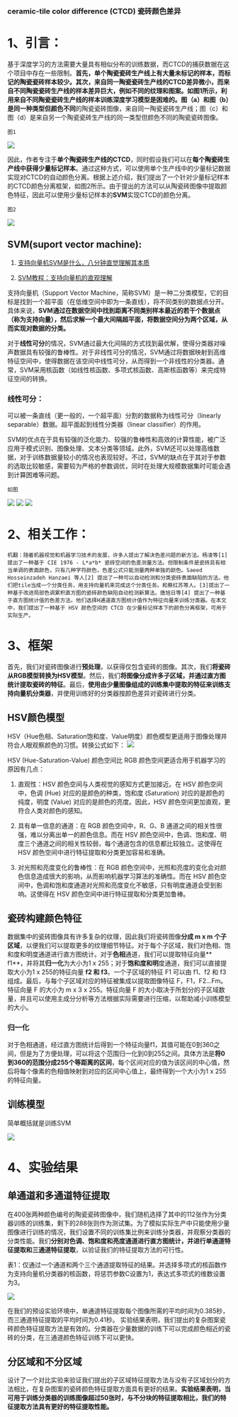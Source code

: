 ### ceramic-tile color difference (CTCD) 瓷砖颜色差异

# 1、引言：
基于深度学习的方法需要大量具有相似分布的训练数据，而CTCD的捕获数据在这个项目中存在一些限制。**首先，单个陶瓷瓷砖生产线上有大量未标记的样本，而标记的陶瓷瓷砖样本较少。其次，来自同一陶瓷瓷砖生产线的CTCD差异微小，而来自不同陶瓷瓷砖生产线的样本差异巨大，例如不同的纹理和图案。**如图1所示，利用来自不同陶瓷瓷砖生产线的样本训练深度学习模型是困难的。图（a）和图（b）是**同一种类型但颜色不同**的陶瓷瓷砖图像，来自同一陶瓷瓷砖生产线；图（c）和图（d）是来自另一个陶瓷瓷砖生产线的同一类型但颜色不同的陶瓷瓷砖图像。
	
	图1
![](https://github.com/dhf97/image/raw/main/CCDM.png)

因此，作者专注于**单个陶瓷砖生产线的CTCD**，同时假设我们可以在**每个陶瓷砖生产线中获得少量标记样本**。通过这种方式，可以使用单个生产线中的少量标记数据实现对CTCD的自动颜色分离。根据上述介绍，我们提出了一个针对少量标记样本的CTCD颜色分离框架，如图2所示。由于提出的方法可以从陶瓷砖图像中提取颜色特征，因此可以使用少量标记样本的**SVM**实现CTCD的颜色分离。
	
	图2
![](https://github.com/dhf97/image/raw/main/OCSF.png)


## SVM(suport vector machine):
1. [支持向量机SVM是什么，八分钟直觉理解其本质](https://www.bilibili.com/video/BV16T4y1y7qj/?spm_id_from=333.337.search-card.all.click&vd_source=76039304b78bf351fa45d5750955e749)

2. [SVM教程：支持向量机的直观理解](https://zhuanlan.zhihu.com/p/40857202)

支持向量机（Support Vector Machine，简称SVM）是一种二分类模型，它的目标是找到一个超平面（在低维空间中即为一条直线），将不同类别的数据点分开。具体来说，**SVM通过在数据空间中找到距离不同类别样本最近的若干个数据点（称为支持向量），然后求解一个最大间隔超平面，将数据空间分为两个区域，从而实现对数据的分类。**

对于**线性可分**的情况，SVM通过最大化间隔的方式找到最优解，使得分类器对噪声数据具有较强的鲁棒性。对于非线性可分的情况，SVM通过将数据映射到高维特征空间中，使得数据在该空间中线性可分，从而得到一个非线性的分类器。通常，SVM采用核函数（如线性核函数、多项式核函数、高斯核函数等）来完成特征空间的转换。

### 线性可分：
可以被一条直线（更一般的，一个超平面）分割的数据称为线性可分（linearly separable）数据。超平面起到线性分类器（linear classifier）的作用。

SVM的优点在于具有较强的泛化能力、较强的鲁棒性和高效的计算性能，被广泛应用于模式识别、图像处理、文本分类等领域。此外，SVM还可以处理高维数据，对于训练数据量较小的情况也表现较好。不过，SVM的缺点在于其对于参数的选取比较敏感，需要较为严格的参数调优，同时在处理大规模数据集时可能会遇到计算困难等问题。

	如图
![](https://github.com/dhf97/image/raw/main/SC.png)
![](https://github.com/dhf97/image/raw/main/BG.png)
![](https://github.com/dhf97/image/raw/main/SVM.png)


# 2、相关工作：
	机翻：随着机器视觉和机器学习技术的发展，许多人提出了解决色差问题的新方法。杨凌等[1] 提出了一种基于 CIE 1976 - L*a*b* 瓷砖空间的色差测量方法。但限制条件是瓷砖具有相当单调的表面颜色，只有几种字符颜色，色差公式只能测量两种单独的颜色。Saeed Hosseinzadeh Hanzaei 等人[2] 提出了一种可以自动检测和分类瓷砖表面缺陷的方法。他们把tile当成一个分类任务，用支持向量机来完成这个分类任务。和蔡红苏等人。[3]提出了一种基于改进局部色调累积直方图的瓷砖颜色缺陷自动检测新算法。唐旭日等[4] 提出了一种基于直方图统计值的色差方法。他们选择H通道直方图统计值作为特征向量来训练分类器。在本文中，我们提出了一种基于 HSV 颜色空间的 CTCD 在少量标记样本下的颜色分离框架，可用于实际生产。

# 3、框架
首先，我们对瓷砖图像进行**预处理**，以获得仅包含瓷砖的图像。其次，我们**将瓷砖从RGB模型转换为HSV模型**。然后，我们**将图像分成许多子区域，并通过直方图统计提取瓷砖的特征**。最后，**使用由少量图像组成的训练集中提取的特征来训练支持向量机分类器**，并使用训练好的分类器按颜色差异对瓷砖进行分类。

## HSV颜色模型
HSV（Hue色相、Saturation饱和度、Value明度）颜色模型更适用于图像处理并符合人眼观察颜色的习惯。转换公式如下：
![](https://github.com/dhf97/image/raw/main/HSV.png)

HSV (Hue-Saturation-Value) 颜色空间比 RGB 颜色空间更适合用于机器学习的原因有几点：

1. 直观性：HSV 颜色空间与人类视觉的感知方式更加接近。在 HSV 颜色空间中，色调 (Hue) 对应的是颜色的种类，饱和度 (Saturation) 对应的是颜色的纯度，明度 (Value) 对应的是颜色的亮度。因此，HSV 颜色空间更加直观，更符合人类对颜色的感知。

2. 具有单一信息的通道：在 RGB 颜色空间中，R、G、B 通道之间的相关性很强，难以分离出单一的颜色信息。而在 HSV 颜色空间中，色调、饱和度、明度三个通道之间的相关性较弱，每个通道包含的信息都比较独立。这使得在 HSV 颜色空间中进行特征提取和分类更加容易和准确。

3. 对光照和亮度变化的鲁棒性：在 RGB 颜色空间中，光照和亮度的变化会对颜色信息造成很大的影响，从而影响机器学习算法的准确性。而在 HSV 颜色空间中，色调和饱和度通道对光照和亮度变化不敏感，只有明度通道会受到影响。这使得在 HSV 颜色空间中进行特征提取和分类更加鲁棒。

## 瓷砖构建颜色特征
数据集中的瓷砖图像具有许多复杂的纹理，因此我们将瓷砖图像**分成 m x m 个子区域**，以便我们可以提取更多的纹理细节特征。对于每个子区域，我们对色相、饱和度和明度通道进行直方图统计。对于**色相**通道，我们可以提取特征向量** f1**，并将其**归一化**为大小为1 x 255；对于**饱和度和明**度通道，我们可以直接提取大小为1 x 255的特征向量 **f2 和 f3**。一个子区域的特征 F1 可以由 f1、f2 和 f3 组成。最后，与每个子区域对应的特征被集成以提取图像特征 F，F1，F2...Fm。特征向量 F 的大小为 m x 3 x 255。特征向量 F 的大小取决于所划分的子区域数量，并且可以使用主成分分析等方法根据实际需要进行压缩，以帮助减小训练模型的大小。

### 归一化
对于色相通道，经过直方图统计后得到一个特征向量f1，其值可能在0到360之间，但是为了方便处理，可以将这个范围归一化到0到255之间。具体方法是**将0到360的范围分成255个等距离的区间**，每个区间对应的值为该区间的中心值，然后将每个像素的色相值映射到对应的区间中心值上，最终得到一个大小为1 x 255的特征向量。

## 训练模型
简单概括就是训练SVM

![](https://github.com/dhf97/image/raw/main/TMFC.png)

# 4、实验结果

## 单通道和多通道特征提取
在400张两种颜色编号的陶瓷瓷砖图像中，我们随机选择了其中的112张作为分类器训练的训练集，剩下的288张则作为测试集。为了模拟实际生产中只能使用少量图像进行训练的情况，我们设置不同的训练集比例来训练分类器，并观察分类器的分类性能。我们**分别对色调、饱和度和亮度通道进行直方图统计，并进行单通道特征提取和三通道特征提取**，以验证我们的特征提取方法的可行性。

表1：仅通过一个通道和两个三个通道提取特征的结果。并选择多项式的核函数作为支持向量机分类器的核函数，将惩罚参数C设置为1，表达式多项式的维数设置为3。

![](https://github.com/dhf97/image/raw/main/TB1.png)

在我们的预设实验环境中，单通道特征提取每个图像所需的平均时间为0.385秒，而三通道特征提取的平均时间为0.41秒。 实验结果表明，我们提出的复杂图案瓷砖颜色特征提取方法是有效的。分类器在少量数据的训练下可以完成颜色相近的瓷砖的分类，在三通道颜色特征训练下可以更快。

## 分区域和不分区域
设计了一个对比实验来验证我们提出的子区域特征提取方法与没有子区域划分的方法相比，在复杂图案的瓷砖颜色特征提取方面具有更好的结果。**实验结果表明，当可用于训练分类器的训练图像超过50张时，与不分块的特征提取相比，我们的特征提取方法具有更好的特征提取性能。**
